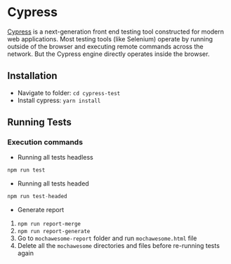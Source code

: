 # Cypress

[Cypress](https://www.cypress.io/) is a next-generation front end testing tool constructed for modern web applications. Most testing tools (like Selenium) operate by running outside of the browser and executing remote commands across the network. But the Cypress engine directly operates inside the browser.

## Installation

- Navigate to folder: `cd cypress-test`
- Install cypress: `yarn install`

## Running Tests

### Execution commands

- Running all tests headless
```javascript
npm run test
 ```

- Running all tests headed
```javascript
npm run test-headed
 ```

- Generate report

1) ``npm run report-merge``
2) ``npm run report-generate`` 
3) Go to ``mochawesome-report`` folder and run ``mochawesome.html`` file
4) Delete all the ``mochawesome`` directories and files before re-running tests again 